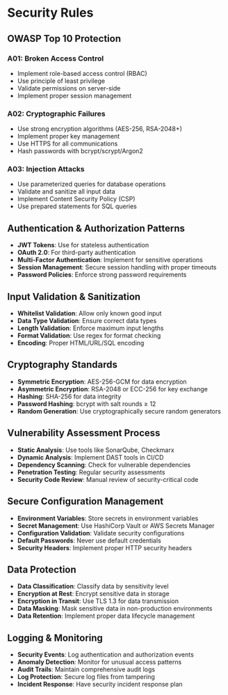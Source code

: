 # Security Rules

## OWASP Top 10 Protection

### A01: Broken Access Control
- Implement role-based access control (RBAC)
- Use principle of least privilege
- Validate permissions on server-side
- Implement proper session management

### A02: Cryptographic Failures
- Use strong encryption algorithms (AES-256, RSA-2048+)
- Implement proper key management
- Use HTTPS for all communications
- Hash passwords with bcrypt/scrypt/Argon2

### A03: Injection Attacks
- Use parameterized queries for database operations
- Validate and sanitize all input data
- Implement Content Security Policy (CSP)
- Use prepared statements for SQL queries

## Authentication & Authorization Patterns
- **JWT Tokens**: Use for stateless authentication
- **OAuth 2.0**: For third-party authentication
- **Multi-Factor Authentication**: Implement for sensitive operations
- **Session Management**: Secure session handling with proper timeouts
- **Password Policies**: Enforce strong password requirements

## Input Validation & Sanitization
- **Whitelist Validation**: Allow only known good input
- **Data Type Validation**: Ensure correct data types
- **Length Validation**: Enforce maximum input lengths
- **Format Validation**: Use regex for format checking
- **Encoding**: Proper HTML/URL/SQL encoding

## Cryptography Standards
- **Symmetric Encryption**: AES-256-GCM for data encryption
- **Asymmetric Encryption**: RSA-2048 or ECC-256 for key exchange
- **Hashing**: SHA-256 for data integrity
- **Password Hashing**: bcrypt with salt rounds ≥ 12
- **Random Generation**: Use cryptographically secure random generators

## Vulnerability Assessment Process
- **Static Analysis**: Use tools like SonarQube, Checkmarx
- **Dynamic Analysis**: Implement DAST tools in CI/CD
- **Dependency Scanning**: Check for vulnerable dependencies
- **Penetration Testing**: Regular security assessments
- **Security Code Review**: Manual review of security-critical code

## Secure Configuration Management
- **Environment Variables**: Store secrets in environment variables
- **Secret Management**: Use HashiCorp Vault or AWS Secrets Manager
- **Configuration Validation**: Validate security configurations
- **Default Passwords**: Never use default credentials
- **Security Headers**: Implement proper HTTP security headers

## Data Protection
- **Data Classification**: Classify data by sensitivity level
- **Encryption at Rest**: Encrypt sensitive data in storage
- **Encryption in Transit**: Use TLS 1.3 for data transmission
- **Data Masking**: Mask sensitive data in non-production environments
- **Data Retention**: Implement proper data lifecycle management

## Logging & Monitoring
- **Security Events**: Log authentication and authorization events
- **Anomaly Detection**: Monitor for unusual access patterns
- **Audit Trails**: Maintain comprehensive audit logs
- **Log Protection**: Secure log files from tampering
- **Incident Response**: Have security incident response plan
